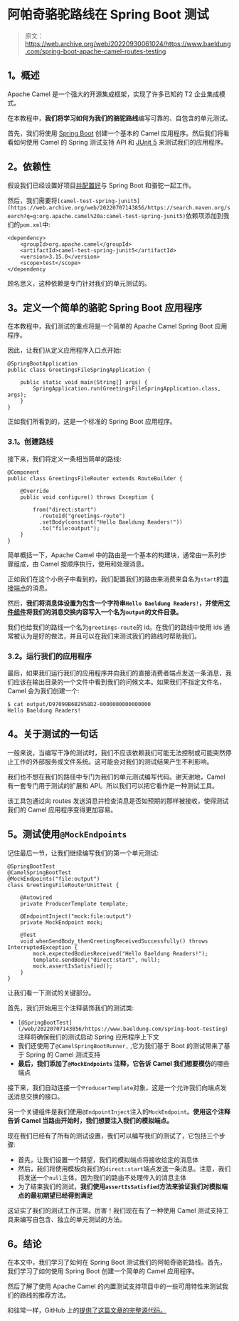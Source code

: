 # 阿帕奇骆驼路线在 Spring Boot 测试

> 原文：<https://web.archive.org/web/20220930061024/https://www.baeldung.com/spring-boot-apache-camel-routes-testing>

## **1。概述**

Apache Camel 是一个强大的开源集成框架，实现了许多已知的 T2 企业集成模式。

在本教程中，**我们将学习如何为我们的骆驼路线**编写可靠的、自包含的单元测试。

首先，我们将使用 [Spring Boot](/web/20220707143856/https://www.baeldung.com/category/spring/spring-boot/) 创建一个基本的 Camel 应用程序。然后我们将看看如何使用 Camel 的 Spring 测试支持 API 和 [JUnit 5](/web/20220707143856/https://www.baeldung.com/junit-5) 来测试我们的应用程序。

## **2。依赖性**

假设我们已经设置好项目[并配置好](/web/20220707143856/https://www.baeldung.com/apache-camel-spring-boot#maven-dependencies)与 Spring Boot 和骆驼一起工作。

然后，我们需要将`[camel-test-spring-junit5](https://web.archive.org/web/20220707143856/https://search.maven.org/search?q=g:org.apache.camel%20a:camel-test-spring-junit5)`依赖项添加到我们的`pom.xml`中:

```
<dependency>
    <groupId>org.apache.camel</groupId>
    <artifactId>camel-test-spring-junit5</artifactId>
    <version>3.15.0</version>
    <scope>test</scope>
</dependency
```

顾名思义，这种依赖是专门针对我们的单元测试的。

## **3。定义一个简单的骆驼 Spring Boot 应用程序**

在本教程中，我们测试的重点将是一个简单的 Apache Camel Spring Boot 应用程序。

因此，让我们从定义应用程序入口点开始:

```
@SpringBootApplication
public class GreetingsFileSpringApplication {

    public static void main(String[] args) {
        SpringApplication.run(GreetingsFileSpringApplication.class, args);
    }
}
```

正如我们所看到的，这是一个标准的 Spring Boot 应用程序。

### **3.1。创建路线**

接下来，我们将定义一条相当简单的路线:

```
@Component
public class GreetingsFileRouter extends RouteBuilder {

    @Override
    public void configure() throws Exception {

        from("direct:start")
          .routeId("greetings-route")
          .setBody(constant("Hello Baeldung Readers!"))
          .to("file:output");
    }
}
```

简单概括一下，Apache Camel 中的路由是一个基本的构建块，通常由一系列步骤组成，由 Camel 按顺序执行，使用和处理消息。

正如我们在这个小例子中看到的，我们配置我们的路由来消费来自名为`start`的[直接端点](https://web.archive.org/web/20220707143856/https://camel.apache.org/components/next/direct-component.html)的消息。

然后，**我们将消息体设置为包含一个字符串`Hello Baeldung Readers!`，并使用[文件组件](https://web.archive.org/web/20220707143856/https://camel.apache.org/components/next/file-component.html)将我们的消息交换内容写入一个名为`output`的文件目录。**

我们也给我们的路线一个名为`greetings-route`的 id。在我们的路线中使用 ids 通常被认为是好的做法，并且可以在我们来测试我们的路线时帮助我们。

### **3.2。运行我们的应用程序**

最后，如果我们运行我们的应用程序并向我们的直接消费者端点发送一条消息，我们应该在输出目录的一个文件中看到我们的问候文本。如果我们不指定文件名，Camel 会为我们创建一个:

```
$ cat output/D97099B6B2958D2-0000000000000000 
Hello Baeldung Readers!
```

## **4。关于测试的一句话**

一般来说，当编写干净的测试时，我们不应该依赖我们可能无法控制或可能突然停止工作的外部服务或文件系统。这可能会对我们的测试结果产生不利影响。

我们也不想在我们的路径中专门为我们的单元测试编写代码。谢天谢地，Camel 有一套专门用于测试的扩展和 API。所以我们可以把它看作是一种测试工具。

该工具包通过向 routes 发送消息并检查消息是否如预期的那样被接收，使得测试我们的 Camel 应用程序变得更加容易。

## **5。测试使用`@MockEndpoints`**

记住最后一节，让我们继续编写我们的第一个单元测试:

```
@SpringBootTest
@CamelSpringBootTest
@MockEndpoints("file:output")
class GreetingsFileRouterUnitTest {

    @Autowired
    private ProducerTemplate template;

    @EndpointInject("mock:file:output")
    private MockEndpoint mock;

    @Test
    void whenSendBody_thenGreetingReceivedSuccessfully() throws InterruptedException {
        mock.expectedBodiesReceived("Hello Baeldung Readers!");
        template.sendBody("direct:start", null);
        mock.assertIsSatisfied();
    }
}
```

让我们看一下测试的关键部分。

首先，我们开始用三个注释装饰我们的测试类:

*   `[@SpringBootTest](/web/20220707143856/https://www.baeldung.com/spring-boot-testing)`注释将确保我们的测试启动 Spring 应用程序上下文
*   我们还使用了`@CamelSpringBootRunner,` ,它为我们基于 Boot 的测试带来了基于 Spring 的 Camel 测试支持
*   **最后，我们添加了`@MockEndpoints` 注释，它告诉 Camel 我们想要模仿**的哪些端点

接下来，我们自动连接一个`ProducerTemplate`对象，这是一个允许我们向端点发送消息交换的接口。

另一个关键组件是我们使用`@EndpointInject`注入的`MockEndpoint`。**使用这个注释告诉 Camel 当路由开始时，我们想要注入我们的模拟端点。**

现在我们已经有了所有的测试设置，我们可以编写我们的测试了，它包括三个步骤:

*   首先，让我们设置一个期望，我们的模拟端点将接收给定的消息体
*   然后，我们将使用模板向我们的`direct:start`端点发送一条消息。注意，我们将发送一个`null`主体，因为我们的路由不处理传入的消息主体
*   为了结束我们的测试，**我们使用`assertIsSatisfied`方法来验证我们对模拟端点的最初期望已经得到满足**

这证实了我们的测试工作正常。厉害！我们现在有了一种使用 Camel 测试支持工具来编写自包含、独立的单元测试的方法。

## **6。结论**

在本文中，我们学习了如何在 Spring Boot 测试我们的阿帕奇骆驼路线。首先，我们学习了如何使用 Spring Boot 创建一个简单的 Camel 应用程序。

然后了解了使用 Apache Camel 的内置测试支持项目中的一些可用特性来测试我们的路线的推荐方法。

和往常一样，GitHub 上的[提供了这篇文章的完整源代码。](https://web.archive.org/web/20220707143856/https://github.com/eugenp/tutorials/tree/master/spring-boot-modules/spring-boot-camel)